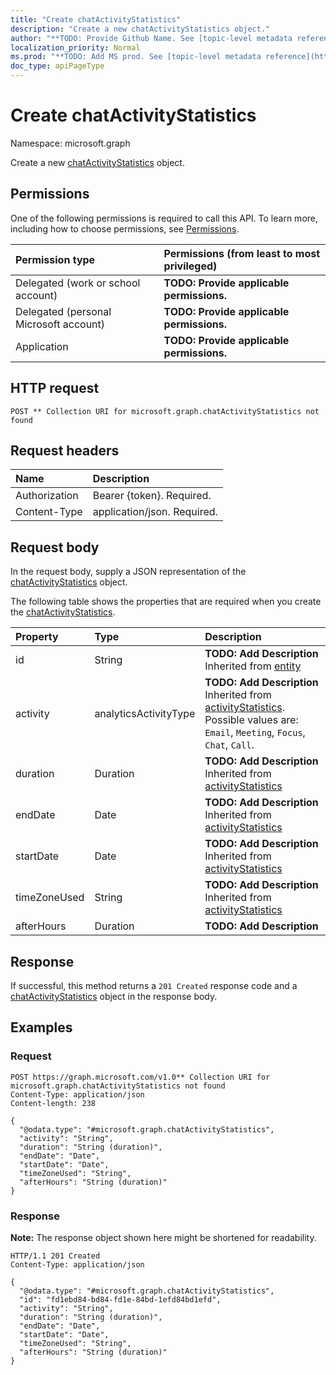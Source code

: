 ```yaml
---
title: "Create chatActivityStatistics"
description: "Create a new chatActivityStatistics object."
author: "**TODO: Provide Github Name. See [topic-level metadata reference](https://msgo.azurewebsites.net/add/document/guidelines/metadata.html#topic-level-metadata)**"
localization_priority: Normal
ms.prod: "**TODO: Add MS prod. See [topic-level metadata reference](https://msgo.azurewebsites.net/add/document/guidelines/metadata.html#topic-level-metadata)**"
doc_type: apiPageType
---
```


# Create chatActivityStatistics
Namespace: microsoft.graph



Create a new [chatActivityStatistics](../resources/chatactivitystatistics.md) object.

## Permissions
One of the following permissions is required to call this API. To learn more, including how to choose permissions, see [Permissions](/graph/permissions-reference).

|Permission type|Permissions (from least to most privileged)|
|:---|:---|
|Delegated (work or school account)|**TODO: Provide applicable permissions.**|
|Delegated (personal Microsoft account)|**TODO: Provide applicable permissions.**|
|Application|**TODO: Provide applicable permissions.**|

## HTTP request

<!-- {
  "blockType": "ignored"
}
-->
``` http
POST ** Collection URI for microsoft.graph.chatActivityStatistics not found
```

## Request headers
|Name|Description|
|:---|:---|
|Authorization|Bearer {token}. Required.|
|Content-Type|application/json. Required.|

## Request body
In the request body, supply a JSON representation of the [chatActivityStatistics](../resources/chatactivitystatistics.md) object.

The following table shows the properties that are required when you create the [chatActivityStatistics](../resources/chatactivitystatistics.md).

|Property|Type|Description|
|:---|:---|:---|
|id|String|**TODO: Add Description** Inherited from [entity](../resources/entity.md)|
|activity|analyticsActivityType|**TODO: Add Description** Inherited from [activityStatistics](../resources/activitystatistics.md). Possible values are: `Email`, `Meeting`, `Focus`, `Chat`, `Call`.|
|duration|Duration|**TODO: Add Description** Inherited from [activityStatistics](../resources/activitystatistics.md)|
|endDate|Date|**TODO: Add Description** Inherited from [activityStatistics](../resources/activitystatistics.md)|
|startDate|Date|**TODO: Add Description** Inherited from [activityStatistics](../resources/activitystatistics.md)|
|timeZoneUsed|String|**TODO: Add Description** Inherited from [activityStatistics](../resources/activitystatistics.md)|
|afterHours|Duration|**TODO: Add Description**|



## Response

If successful, this method returns a `201 Created` response code and a [chatActivityStatistics](../resources/chatactivitystatistics.md) object in the response body.

## Examples

### Request
<!-- {
  "blockType": "request",
  "name": "create_chatactivitystatistics_from_"
}
-->
``` http
POST https://graph.microsoft.com/v1.0** Collection URI for microsoft.graph.chatActivityStatistics not found
Content-Type: application/json
Content-length: 238

{
  "@odata.type": "#microsoft.graph.chatActivityStatistics",
  "activity": "String",
  "duration": "String (duration)",
  "endDate": "Date",
  "startDate": "Date",
  "timeZoneUsed": "String",
  "afterHours": "String (duration)"
}
```


### Response
**Note:** The response object shown here might be shortened for readability.
<!-- {
  "blockType": "response",
  "truncated": true,
  "@odata.type": "microsoft.graph.chatActivityStatistics"
}
-->
``` http
HTTP/1.1 201 Created
Content-Type: application/json

{
  "@odata.type": "#microsoft.graph.chatActivityStatistics",
  "id": "fd1ebd84-bd84-fd1e-84bd-1efd84bd1efd",
  "activity": "String",
  "duration": "String (duration)",
  "endDate": "Date",
  "startDate": "Date",
  "timeZoneUsed": "String",
  "afterHours": "String (duration)"
}
```

